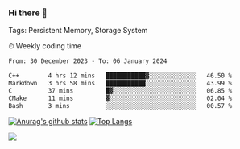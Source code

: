 ### Hi there 👋

Tags: Persistent Memory, Storage System

<!--

[![Anurag's github stats](https://github-readme-stats.vercel.app/api?username=wwyf)](https://github.com/anuraghazra/github-readme-stats)

[![Anurag's github stats](https://github-readme-stats.vercel.app/api?username=wwyf&count_private=true)](https://github.com/anuraghazra/github-readme-stats)


[![Top Langs](https://github-readme-stats.vercel.app/api/top-langs/?username=wwyf&count_private=true&&hide=jupyter%20notebook,html)](https://github.com/anuraghazra/github-readme-stats)



-->


⏱ Weekly coding time

<!--START_SECTION:waka-->

```txt
From: 30 December 2023 - To: 06 January 2024

C++        4 hrs 12 mins   ███████████▓░░░░░░░░░░░░░   46.50 %
Markdown   3 hrs 58 mins   ███████████░░░░░░░░░░░░░░   43.99 %
C          37 mins         █▓░░░░░░░░░░░░░░░░░░░░░░░   06.85 %
CMake      11 mins         ▓░░░░░░░░░░░░░░░░░░░░░░░░   02.04 %
Bash       3 mins          ░░░░░░░░░░░░░░░░░░░░░░░░░   00.57 %
```

<!--END_SECTION:waka-->



[![Anurag's github stats](https://github-readme-stats.vercel.app/api?username=wwyf&count_private=true&show_icons=true&hide_border=true)](https://github.com/anuraghazra/github-readme-stats) [![Top Langs](https://github-readme-stats.vercel.app/api/top-langs/?username=wwyf&count_private=true&hide=jupyter%20notebook,html,OpenEdge%20ABL&langs_count=10&layout=compact&hide_border=true)](https://github.com/anuraghazra/github-readme-stats)

<!--

[![willianrod's wakatime stats](https://github-readme-stats.vercel.app/api/wakatime?username=wwyf)](https://github.com/anuraghazra/github-readme-stats)


-->

![](https://hit.yhype.me/github/profile?user_id=23121291)
